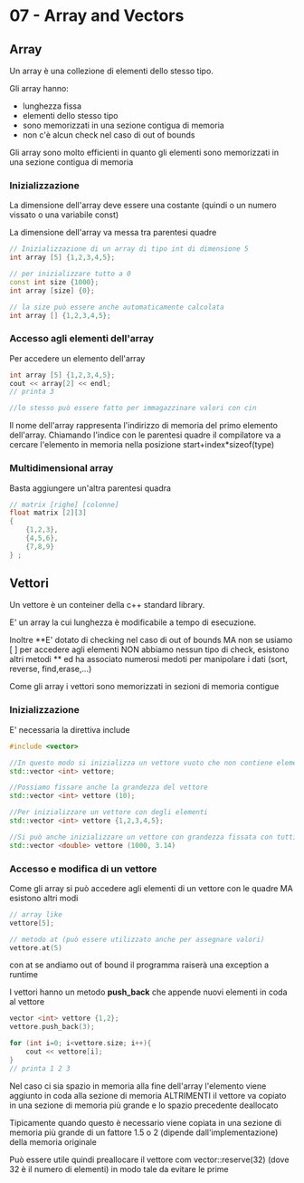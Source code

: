 # 07 - Array and Vectors

## Array

Un array è una collezione di elementi dello stesso tipo.

Gli array hanno:

- lunghezza fissa
- elementi dello stesso tipo
- sono memorizzati in una sezione contigua di memoria
- non c'è alcun check nel caso di out of bounds

Gli array sono molto efficienti in quanto gli elementi sono memorizzati in una sezione contigua di memoria

### Inizializzazione

La dimensione dell'array deve essere una costante (quindi o un numero vissato o una variabile const)

La dimensione dell'array va messa tra parentesi quadre

```cpp
// Inizializzazione di un array di tipo int di dimensione 5
int array [5] {1,2,3,4,5};

// per inizializzare tutto a 0
const int size {1000};
int array [size] {0};

// la size può essere anche automaticamente calcolata
int array [] {1,2,3,4,5};

```

### Accesso agli elementi dell'array

Per accedere un elemento dell'array

```cpp
int array [5] {1,2,3,4,5};
cout << array[2] << endl;
// printa 3

//lo stesso può essere fatto per immagazzinare valori con cin
```

Il nome dell'array rappresenta l'indirizzo di memoria del primo elemento dell'array. Chiamando l'indice con le parentesi quadre il compilatore va a cercare l'elemento in memoria nella posizione start+index*sizeof(type)

### Multidimensional array

Basta aggiungere un'altra parentesi quadra

```cpp
// matrix [righe] [colonne]
float matrix [2][3] 
{
    {1,2,3},
    {4,5,6},
    {7,8,9}
} ;
```

## Vettori

Un vettore è un conteiner della c++ standard library.

E' un array la cui lunghezza è modificabile a tempo di esecuzione. 

Inoltre **E' dotato di checking nel caso di out of bounds MA non se usiamo [ ] per accedere agli elementi NON abbiamo nessun tipo di check, esistono altri metodi  ** ed ha associato numerosi medoti per manipolare i dati (sort, reverse, find,erase,...)

Come gli array i vettori sono memorizzati in sezioni di memoria contigue

### Inizializzazione

E' necessaria la direttiva include <vector>

```cpp
#include <vector>

//In questo modo si inizializza un vettore vuoto che non contiene elementi
std::vector <int> vettore;

//Possiamo fissare anche la grandezza del vettore
std::vector <int> vettore (10);

//Per inizializzare un vettore con degli elementi
std::vector <int> vettore {1,2,3,4,5};

//Si può anche inizializzare un vettore con grandezza fissata con tutti gli elementi a un valore fissato
std::vector <double> vettore (1000, 3.14)
```

### Accesso e modifica di un vettore

Come gli array si può accedere agli elementi di un vettore con le quadre MA esistono altri modi

```cpp
// array like
vettore[5];

// metodo at (può essere utilizzato anche per assegnare valori)
vettore.at(5)

```

con at se andiamo out of bound il programma raiserà una exception a runtime

I vettori hanno un metodo **push_back** che appende nuovi elementi in coda al vettore

```cpp
vector <int> vettore {1,2};
vettore.push_back(3);

for (int i=0; i<vettore.size; i++){
    cout << vettore[i];
}
// printa 1 2 3 
```

Nel caso ci sia spazio in memoria alla fine dell'array l'elemento viene aggiunto in coda alla sezione di memoria ALTRIMENTI il vettore va copiato in una sezione di memoria più grande e lo spazio precedente deallocato

Tipicamente quando questo è necessario viene copiata in una sezione di memoria più grande di un fattore 1.5 o 2 (dipende dall'implementazione) della memoria originale

Può essere utile quindi preallocare il vettore com vector::reserve(32) (dove 32 è il numero di elementi) in modo tale da evitare le prime 